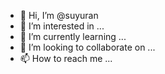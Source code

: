 - 👋 Hi, I’m @suyuran
- 👀 I’m interested in ...
- 🌱 I’m currently learning ...
- 💞️ I’m looking to collaborate on ...
- 📫 How to reach me ...

<!---
suyuran/suyuran is a ✨ special ✨ repository because its `README.md` (this file) appears on your GitHub profile.
You can click the Preview link to take a look at your changes.
--->
